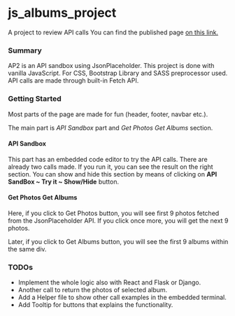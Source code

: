 # js_albums_project

A project to review API calls
You can find the published page [on this link.](https://enginkosure.github.io/js_albums_project/)

### Summary

AP2 is an API sandbox using JsonPlaceholder. This project is done with vanilla JavaScript. For CSS, Bootstrap Library and SASS preprocessor used.
API calls are made through built-in Fetch API.

### Getting Started

Most parts of the page are made for fun (header, footer, navbar etc.).

The main part is _API Sandbox_ part and _Get Photos Get Albums_ section.

#### API Sandbox

This part has an embedded code editor to try the API calls. There are already two calls made. If you run it, you can see the result on the right section.
You can show and hide this section by means of clicking on **API SandBox ~ Try it ~ Show/Hide** button.

#### Get Photos Get Albums

Here, if you click to Get Photos button, you will see first 9 photos fetched from the JsonPlaceholder API. If you click once more, you will get the next 9 photos.

Later, if you click to Get Albums button, you will see the first 9 albums within the same div.

### TODOs

- Implement the whole logic also with React and Flask or Django.
- Another call to return the photos of selected album.
- Add a Helper file to show other call examples in the embedded terminal.
- Add Tooltip for buttons that explains the functionality.
